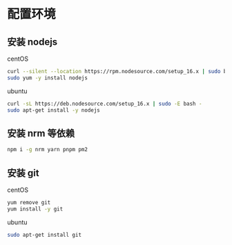 # 配置环境

## 安装 nodejs

centOS

```bash
curl --silent --location https://rpm.nodesource.com/setup_16.x | sudo bash
sudo yum -y install nodejs
```

ubuntu

```bash
curl -sL https://deb.nodesource.com/setup_16.x | sudo -E bash -
sudo apt-get install -y nodejs
```

## 安装 nrm 等依赖

```bash
npm i -g nrm yarn pnpm pm2
```

## 安装 git

centOS

```bash
yum remove git
yum install -y git
```

ubuntu

```bash
sudo apt-get install git
```
